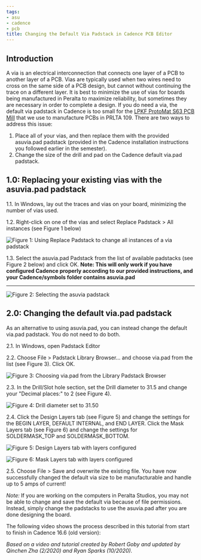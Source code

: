 ```yaml
---
tags:
- asu
- cadence
- pcb
title: Changing the Default Via Padstack in Cadence PCB Editor
---
```


## Introduction

A via is an electrical interconnection that connects one layer of a PCB to another layer of a PCB. Vias are typically used when two wires need to cross on the same side of a PCB design, but cannot without continuing the trace on a different layer. It is best to minimize the use of vias for boards being manufactured in Peralta to maximize reliability, but sometimes they are necessary in order to complete a design. If you do need a via, the default via padstack in Cadence is too small for the [LPKF ProtoMat S63 PCB Mill](http://www.lpkf.com/products/rapid-pcb-prototyping/circuit-board-plotter/protomat-s63.htm) that we use to manufacture PCBs in PRLTA 109. There are two ways to address this issue:

1.  Place all of your vias, and then replace them with the provided asuvia.pad padstack (provided in the Cadence installation instructions you followed earlier in the semester).
2.  Change the size of the drill and pad on the Cadence default via.pad padstack.

## 1.0: Replacing your existing vias with the asuvia.pad padstack

1.1. In Windows, lay out the traces and vias on your board, minimizing the number of vias used.

1.2. Right-click on one of the vias and select Replace Padstack > All instances (see Figure 1 below)

![Figure 1: Using Replace Padstack to change all instances of a via padstack](/larger/image0044.png)

1.3. Select the asuvia.pad Padstack from the list of available padstacks (see Figure 2 below) and click OK. **Note: This will only work if you have configured Cadence properly according to our provided instructions, and your Cadence/symbols folder contains asuvia.pad**

** **

![Figure 2: Selecting the asuvia padstack](/larger/image0045.png)


## 2.0: Changing the default via.pad padstack

As an alternative to using asuvia.pad, you can instead change the default via.pad padstack. You do not need to do both.

2.1. In Windows, open Padstack Editor

2.2. Choose File > Padstack Library Browser... and choose via.pad from the list (see Figure 3). Click OK.

![Figure 3: Choosing via.pad from the Library Padstack Browser](/larger/image0046.png)

2.3. In the Drill/Slot hole section, set the Drill diameter to 31.5 and change your "Decimal places:" to 2 (see Figure 4).

![Figure 4: Drill diameter set to 31.50](/larger/image0047.png)

2.4. Click the Design Layers tab (see Figure 5) and change the settings for the BEGIN LAYER, DEFAULT INTERNAL, and END LAYER. Click the Mask Layers tab (see Figure 6) and change the settings for SOLDERMASK_TOP and SOLDERMASK_BOTTOM.

![Figure 5: Design Layers tab with layers configured](/larger/image0048.png)

![Figure 6: Mask Layers tab with layers configured](/larger/image0049.png)

2.5. Choose File > Save and overwrite the existing file. You have now successfully changed the default via size to be manufacturable and handle up to 5 amps of current!

*Note:* If you are working on the computers in Peralta Studios, you may not be able to change and save the default via because of file permissions. Instead, simply change the padstacks to use the asuvia.pad after you are done designing the board.

The following video shows the process described in this tutorial from start to finish in Cadence 16.6 (old version):

*Based on a video and tutorial created by Robert Goby and updated by Qinchen Zha (2/2020) and Ryan Sparks (10/2020).*
